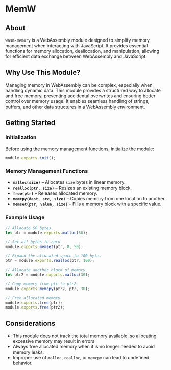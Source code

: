 # MemW

## About

`wasm-memory` is a WebAssembly module designed to simplify memory management when interacting with JavaScript. It provides essential functions for memory allocation, deallocation, and manipulation, allowing for efficient data exchange between WebAssembly and JavaScript.

## Why Use This Module?

Managing memory in WebAssembly can be complex, especially when handling dynamic data. This module provides a structured way to allocate and free memory, preventing accidental overwrites and ensuring better control over memory usage. It enables seamless handling of strings, buffers, and other data structures in a WebAssembly environment.

## Getting Started

### Initialization

Before using the memory management functions, initialize the module:

```javascript
module.exports.init();
```

### Memory Management Functions

- **`malloc(size)`** – Allocates `size` bytes in linear memory.
- **`realloc(ptr, size)`** – Resizes an existing memory block.
- **`free(ptr)`** – Releases allocated memory.
- **`memcpy(dest, src, size)`** – Copies memory from one location to another.
- **`memset(ptr, value, size)`** – Fills a memory block with a specific value.

### Example Usage

```javascript
// Allocate 50 bytes
let ptr = module.exports.malloc(50);

// Set all bytes to zero
module.exports.memset(ptr, 0, 50);

// Expand the allocated space to 100 bytes
ptr = module.exports.realloc(ptr, 100);

// Allocate another block of memory
let ptr2 = module.exports.malloc(30);

// Copy memory from ptr to ptr2
module.exports.memcpy(ptr2, ptr, 30);

// Free allocated memory
module.exports.free(ptr);
module.exports.free(ptr2);
```

## Considerations

- This module does not track the total memory available, so allocating excessive memory may result in errors.
- Always free allocated memory when it is no longer needed to avoid memory leaks.
- Improper use of `malloc`, `realloc`, or `memcpy` can lead to undefined behavior.
